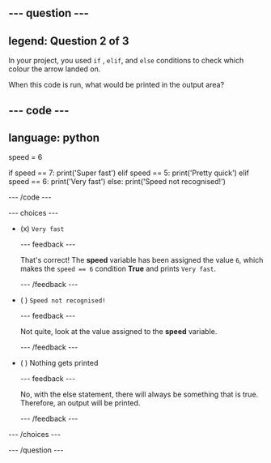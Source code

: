 
--- question ---
---
legend: Question 2 of 3
---

In your project, you used `if` , `elif`, and `else` conditions to check which colour the arrow landed on. 

When this code is run, what would be printed in the output area? 

--- code ---
---
language: python
---

speed = 6

if speed == 7:
  print('Super fast')
elif speed == 5:
  print('Pretty quick')
elif speed == 6:
  print('Very fast')
else:
 print('Speed not recognised!') 

--- /code ---

--- choices ---

- (x) `Very fast`

  --- feedback ---

  That's correct! The **speed** variable has been assigned the value `6`, which makes the `speed == 6` condition **True** and prints `Very fast`.

  --- /feedback ---

- ( ) `Speed not recognised!`

  --- feedback ---

  Not quite, look at the value assigned to the **speed** variable.

  --- /feedback ---

- ( ) Nothing gets printed

  --- feedback ---
  
  No, with the else statement, there will always be something that is true. Therefore, an output will be printed.

  --- /feedback ---

--- /choices ---

--- /question ---
